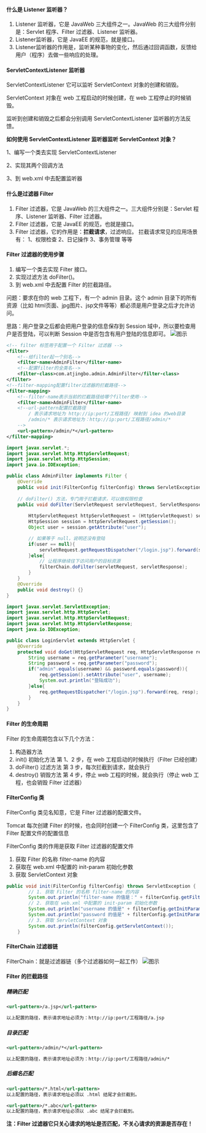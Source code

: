 

#### 什么是 Listener 监听器？
1. Listener 监听器，它是 JavaWeb 三大组件之一。JavaWeb 的三大组件分别是：Servlet 程序、Filter 过滤器、Listener 监听器。
2.  Listener监听器，它是 JavaEE 的规范，就是接口。
3. Listener监听器的作用是，监听某种事物的变化，然后通过回调函数，反馈给用户（程序）去做一些响应的处理。
#### ServletContextListener 监听器
ServletContextListener 它可以监听 ServletContext 对象的创建和销毁。

ServletContext 对象在 web 工程启动的时候创建，在 web 工程停止的时候销毁。

监听到创建和销毁之后都会分别调用 ServletContextListener 监听器的方法反馈。

**如何使用 ServletContextListener 监听器监听 ServletContext 对象？**

1、编写一个类去实现 ServletContextListener

2、实现其两个回调方法

3、到 web.xml 中去配置监听器
#### 什么是过滤器 Filter
1. Filter 过滤器，它是 JavaWeb 的三大组件之一。三大组件分别是：Servlet 程序、Listener 监听器、Filter 过滤器。
2. Filter 过滤器，它是 JavaEE 的规范，也就是接口。
3. Filter 过滤器，它的作用是：**拦截请求**，过滤响应。
拦截请求常见的应用场景有：
1、权限检查
2、日记操作
3、事务管理
等等
#### Filter 过滤器的使用步骤
1. 编写一个类去实现 Filter 接口。
2. 实现过滤方法 doFilter()。
3. 到 web.xml 中去配置 Filter 的拦截路径。

问题：要求在你的 web 工程下，有一个 admin 目录。这个 admin 目录下的所有资源（比如 html页面、jpg图片、jsp文件等等）都必须是用户登录之后才允许访问。

思路：用户登录之后都会把用户登录的信息保存到 Session 域中，所以要检查用户是否登陆，可以判断 Session 中是否包含有用户登陆的信息即可。
![图示](https://img-blog.csdnimg.cn/20210602154327838.png?x-oss-process=image/watermark,type_ZmFuZ3poZW5naGVpdGk,shadow_10,text_aHR0cHM6Ly9ibG9nLmNzZG4ubmV0L3dlaXhpbl80NjQ5NzUwMw==,size_16,color_FFFFFF,t_70)
```xml
<!-- filter 标签用于配置一个 Filter 过滤器 -->
<filter>
    <!--给filter起一个别名-->
    <filter-name>AdminFilter</filter-name>
    <!--配置filter的全类名-->
    <filter-class>com.atjingbo.admin.AdminFilter</filter-class>
</filter>
<!--filter-mapping配置filter过滤器的拦截路径-->
<filter-mapping>
    <!--filter-name表示当前的拦截路径给哪个filter使用-->
    <filter-name>AdminFilter</filter-name>
    <!--url-pattern配置拦截路径
        / 表示请求地址为 http://ip:port/工程路径/ 映射到 idea 的web目录
        /admin/* 表示请求地址为：http://ip:port/工程路径/admin/*
    -->
    <url-pattern>/admin/*</url-pattern>
</filter-mapping>
```
```java
import javax.servlet.*;
import javax.servlet.http.HttpServletRequest;
import javax.servlet.http.HttpSession;
import java.io.IOException;

public class AdminFilter implements Filter {
    @Override
    public void init(FilterConfig filterConfig) throws ServletException {}
    
    // doFilter() 方法，专门用于拦截请求，可以做权限检查
    public void doFilter(ServletRequest servletRequest, ServletResponse servletResponse, FilterChain filterChain) throws IOException, ServletException {
    
        HttpServletRequest httpServletRequest = (HttpServletRequest) servletRequest;
        HttpSession session = httpServletRequest.getSession();
        Object user = session.getAttribute("user");

        // 如果等于 null，说明还没有登陆
        if(user == null){
            servletRequest.getRequestDispatcher("/login.jsp").forward(servletRequest, servletResponse);
        }else{
            // 让程序继续往下访问用户的目标资源
            filterChain.doFilter(servletRequest, servletResponse);
        }
    }
    @Override
    public void destroy() {}
}
```
```java
import javax.servlet.ServletException;
import javax.servlet.http.HttpServlet;
import javax.servlet.http.HttpServletRequest;
import javax.servlet.http.HttpServletResponse;
import java.io.IOException;

public class LoginServlet extends HttpServlet {
    @Override
    protected void doGet(HttpServletRequest req, HttpServletResponse resp) throws ServletException, IOException {
        String username = req.getParameter("username");
        String password = req.getParameter("password");
        if("admin".equals(username) && password.equals(password)){
            req.getSession().setAttribute("user", username);
            System.out.println("登陆成功");
        }else{
            req.getRequestDispatcher("/login.jsp").forward(req, resp);
        }
    }
}
```
#### Filter 的生命周期
Filter 的生命周期包含以下几个方法：
1. 构造器方法
2. init() 初始化方法
第 1、2 步，在 web 工程启动的时候执行（Filter 已经创建）
3. doFilter() 过滤方法
第 3 步，每次拦截到请求，就会执行
4. destroy() 销毁方法
第 4 步，停止 web 工程的时候，就会执行（停止 web 工程，也会销毁 Filter 过滤器）
#### FilterConfig 类
FilterConfig 类见名知意，它是 Filter 过滤器的配置文件。

Tomcat 每次创建 Filter 的时候，也会同时创建一个 FilterConfig 类，这里包含了 Filter 配置文件的配置信息

FilterConfig 类的作用是获取 Filter 过滤器的配置文件
1. 获取 Filter 的名称 filter-name 的内容
2. 获取在 web.xml 中配置的 init-param 初始化参数
3. 获取 ServletContext 对象
```java
public void init(FilterConfig filterConfig) throws ServletException {
        // 1. 获取 Filter 的名称 filter-name 的内容
        System.out.println("filter-name 的值是：" + filterConfig.getFilterName());
        // 2. 获取在 web.xml 中配置的 init-param 初始化参数
        System.out.println("username 的值是" + filterConfig.getInitParameter("username"));
        System.out.println("password 的值是" + filterConfig.getInitParameter("password"));
        // 3. 获取 ServletContext 对象
        System.out.println(filterConfig.getServletContext());
    }
```
#### FilterChain 过滤器链
FilterChain：就是过滤器链（多个过滤器如何一起工作）
![图示](https://img-blog.csdnimg.cn/20210603150356550.png?x-oss-process=image/watermark,type_ZmFuZ3poZW5naGVpdGk,shadow_10,text_aHR0cHM6Ly9ibG9nLmNzZG4ubmV0L3dlaXhpbl80NjQ5NzUwMw==,size_16,color_FFFFFF,t_70)
#### Filter 的拦截路径
##### 精确匹配
```xml
<url-pattern>/a.jsp</url-pattern>

以上配置的路径，表示请求地址必须为：http://ip:port/工程路径/a.jsp
```
##### 目录匹配
```xml
<url-pattern>/admin/*</url-pattern>

以上配置的路径，表示请求地址必须为：http://ip:port/工程路径/admin/*
```
##### 后缀名匹配
```xml
<url-pattern>/*.html</url-pattern>
以上配置的路径，表示请求地址必须以 .html 结尾才会拦截到。

<url-pattern>/*.abc</url-pattern>
以上配置的路径，表示请求地址必须以 .abc 结尾才会拦截到。
```
**注：Filter 过滤器它只关心请求的地址是否匹配，不关心请求的资源是否存在！**